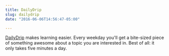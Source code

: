 ```yaml
---
title: DailyDrip
slug: dailydrip
date: "2016-06-06T14:56:47-05:00"

---
```


[DailyDrip](https://www.dailydrip.com/?utm_source=elm-conf&utm_medium=banner&utm_campaign=elm-conf-2016)
makes learning easier. Every weekday you'll get a bite-sized piece of something
awesome about a topic you are interested in. Best of all: it only takes five
minutes a day.
